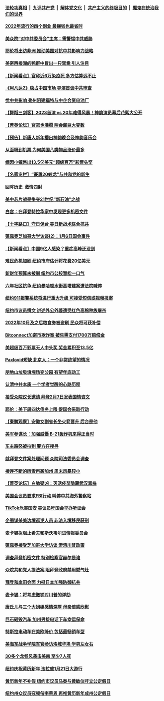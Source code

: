 ####  [法轮功真相](../../../../basic/blob/master/README.md?t=01152012) &nbsp;|&nbsp; [九评共产党](../../../../9ping.md/blob/master/README.md?t=01152012) &nbsp;|&nbsp; [解体党文化](../../../../jtdwh.md/blob/master/README.md?t=01152012)  &nbsp;|&nbsp; [共产主义的终极目的](../../../../gczydzjmd.md/blob/master/README.md?t=01152012) &nbsp;|&nbsp; [魔鬼在统治我们的世界](../../../../mgztzwmdsj.md/blob/master/README.md?t=01152012) 

#### [2022年流行的四个副业 最赚钱也最省时](../pages/nsc412/n13906984.md?t=01152012) 

#### [美众院“对中共委员会”主席：需警惕中共威胁](../pages/nsc412/n13907244.md?t=01152012) 

#### [耶伦将出访非洲 推动美国对抗中共影响力战略](../pages/nsc412/n13907150.md?t=01152012) 

#### [美密西根湖的鸭群中冒出一只鸳鸯 引人注目](../pages/nsc412/n13907198.md?t=01152012) 

#### [【新闻看点】官称近6万染疫死 多方估算远不止](../pages/nsc412/n13907086.md?t=01152012) 

#### [《阿凡达2》稳占中国市场 导演首谈中共审查](../pages/nsc412/n13907247.md?t=01152012) 

#### [忧中共影响 弗州阻建福特与中企合资电池厂](../pages/nsc412/n13907096.md?t=01152012) 

#### [【舞蹈三剑客】2023首演 vs 20年难得风暴！神韵演员幕后花絮大公开](../pages/nsc412/n13907053.md?t=01152012) 

#### [【菁英论坛】官怨也沸腾 两会藏巨大变数](../pages/nsc412/n13907061.md?t=01152012) 

#### [【预告】新唐人新年播出神韵晚会及神韵音乐会](../pages/nsc412/n13906542.md?t=01152012) 

#### [从面粉到机票 为何美国八类物品涨价最多](../pages/nsc412/n13906994.md?t=01152012) 

#### [缅因小镇售出13.5亿美元“超级百万”彩票头奖](../pages/nsc412/n13907083.md?t=01152012) 

#### [【名家专栏】“豪勇20蛟龙”与共和党的新生](../pages/nsc412/n13906336.md?t=01152012) 

#### [回眸历史  激情四射](../pages/nsc412/n13907062.md?t=01152012) 

#### [美中芯片战是争夺21世纪“新石油”之战](../pages/nsc412/n13907046.md?t=01152012) 

#### [白宫：在拜登特拉华家中发现更多机密文件](../pages/nsc412/n13907020.md?t=01152012) 

#### [【十字路口】守日保台 美日新战术联合抗共](../pages/nsc412/n13906919.md?t=01152012) 

#### [蓬佩奥芝加哥大学访谈(2)：1月6日国会事件](../pages/nsc412/n13906764.md?t=01152012) 



#### [【新闻看点】中国9亿人感染？重症高峰还没到](../pages/nsc412/n13906593.md?t=01152012) 

#### [难民危机加剧 纽约市府估计将花费20亿美元](../pages/nsc412/n13906740.md?t=01152012) 

#### [新财年预算未被删 纽约市公校暂松一口气](../pages/nsc412/n13906736.md?t=01152012) 

#### [六年社区抗争 纽约曼哈顿水街高塔建案遭法院喊停](../pages/nsc412/n13906709.md?t=01152012) 

#### [纽约911报警系统将进行重大升级 可接受短信或视频报案](../pages/nsc412/n13906742.md?t=01152012) 

#### [纽约市议员撰文 讲述外公外婆遭受红色高棉种族屠杀](../pages/nsc412/n13906706.md?t=01152012) 

#### [2022年10月及之后粮食券被盗刷 民众将可获补偿](../pages/nsc412/n13906738.md?t=01152012) 

#### [Bitconnect加密币欺诈案 被告需支付1700万赔偿金](../pages/nsc412/n13906646.md?t=01152012) 

#### [美超级百万彩票无人中头奖 奖金累积至13.5亿](../pages/nsc412/n13906614.md?t=01152012) 

#### [Paxlovid短缺 北京人：一个非常绝望的情况](../pages/nsc412/n13906440.md?t=01152012) 

#### [朋地山垃圾填埋场变公园 有望年底动工](../pages/nsc412/n13906672.md?t=01152012) 

#### [认清中共本质 一个学者觉醒的心路历程](../pages/nsc412/n13906658.md?t=01152012) 

#### [接受众院议长邀请 拜登2月7日发表国情咨文](../pages/nsc412/n13906577.md?t=01152012) 

#### [耶伦：美下周四达债务上限 促国会采取行动](../pages/nsc412/n13906554.md?t=01152012) 

#### [【秦鹏观察】安徽女副省长坐火箭晋升 后台是他](../pages/nsc412/n13906578.md?t=01152012) 

#### [美军参谋长：加强威慑 B-21轰炸机来得正当时](../pages/nsc412/n13906555.md?t=01152012) 

#### [车主路怒被拍到 警方在搜寻](../pages/nsc412/n13906618.md?t=01152012) 

#### [就拜登文件案处理问题 众院司法委员会调查](../pages/nsc412/n13906523.md?t=01152012) 

#### [接连不断的雨雪再袭加州 周末风暴较小](../pages/nsc412/n13906601.md?t=01152012) 

#### [【菁英论坛】白肺疑凶：灭活疫苗隐藏武汉毒株](../pages/nsc412/n13906520.md?t=01152012) 

#### [美国会议员要求FBI行动 叫停中共海外警察站](../pages/nsc412/n13906485.md?t=01152012) 

#### [TikTok危害国安 美议员吁国会举办听证会](../pages/nsc412/n13906486.md?t=01152012) 

#### [企图谋杀美边境巡逻人员 非法入境移民获刑](../pages/nsc412/n13906522.md?t=01152012) 

#### [麦卡锡拟阻止希夫和斯沃韦尔进情报委员会](../pages/nsc412/n13906482.md?t=01152012) 

#### [蓬佩奥接受芝加哥大学访谈 澄清川普政策](../pages/nsc412/n13906496.md?t=01152012) 

#### [调查拜登机密文件 特别检察官赫尔是谁](../pages/nsc412/n13906458.md?t=01152012) 

#### [众院共和党人提法案 阻拜登政府禁用燃气灶](../pages/nsc412/n13906402.md?t=01152012) 

#### [拜登和岸田会面 力挺日本加强防御抗共](../pages/nsc412/n13906473.md?t=01152012) 

#### [麦卡锡：将考虑撤销对川普的弹劾](../pages/nsc412/n13906434.md?t=01152012) 

#### [唐氏儿与三个大姐姐感情深厚 母亲倍感欣慰](../pages/nsc412/n13906155.md?t=01152012) 

#### [巨石砸毁汽车 加州男接电话下车幸运保命](../pages/nsc412/n13906027.md?t=01152012) 

#### [特斯拉电动车在美欧降价 包括最畅销车型](../pages/nsc412/n13906432.md?t=01152012) 

#### [美海军战争学院军官参访洛城华埠 学男左女右](../pages/nsc412/n13905858.md?t=01152012) 

#### [30多个龙卷风袭击美南 至少7人死](../pages/nsc412/n13906268.md?t=01152012) 




#### [纽约庆祝黄历新年  法拉盛1月21日大游行](../pages/nsc412/n13905979.md?t=01152012) 

#### [黄历新年不补假 纽约市议员马泰与黄敏仪吁立公定假日](../pages/nsc412/n13905972.md?t=01152012) 

#### [纽约州众议员寇顿偕李荣恩 再推黄历新年成州公定假日](../pages/nsc412/n13905969.md?t=01152012) 

